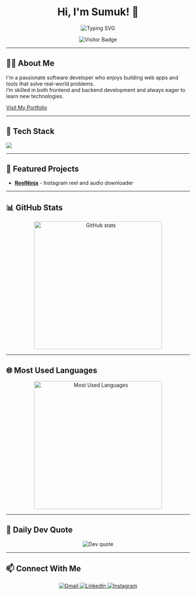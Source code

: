 <h1 align="center">Hi, I'm Sumuk! 👋</h1>

<p align="center">
  <img src="https://readme-typing-svg.demolab.com?font=Fira+Code&size=18&duration=2000&pause=800&color=FFFFFF&center=true&vCenter=true&width=380&lines=Full-Stack+Developer;Problem+Solver;AI+Enthusiast" alt="Typing SVG" />
</p>

<p align="center">
  <img src="https://visitor-badge.laobi.icu/badge?page_id=Sumuk007.sumuk&style=flat&label=Visitors&labelColor=444&color=0db7ed" alt="Visitor Badge" />
</p>

---

## 🧑‍💻 About Me

I'm a passionate software developer who enjoys building web apps and tools that solve real-world problems.  
I’m skilled in both frontend and backend development and always eager to learn new technologies.

[Visit My Portfolio](https://sumuk.vercel.app)


---

## 🚀 Tech Stack

<p align="left">
  <img src="https://skillicons.dev/icons?i=java,python,c,cpp,html,css,js,django,bootstrap,github" />
</p>

---

## 📂 Featured Projects

- **[ReelNinja](https://github.com/Sumuk007/ReelNinja)** - Instagram reel and audio downloader

---

## 📊 GitHub Stats

<p align="center">
  <img src="https://github-readme-stats.vercel.app/api?username=Sumuk007&show_icons=true&theme=tokyonight&hide_border=true&count_private=true&include_all_commits=true" alt="GitHub stats" width="350" />
</p>

---

## 🌐 Most Used Languages

<p align="center">
  <img src="https://github-readme-stats.vercel.app/api/top-langs/?username=Sumuk007&layout=compact&theme=tokyonight&hide_border=true" alt="Most Used Languages" width="350" />
</p>

---

## 🧠 Daily Dev Quote

<p align="center">
  <img src="https://quotes-github-readme.vercel.app/api?type=horizontal&theme=tokyonight" alt="Dev quote" />
</p>


---

## 📫 Connect With Me

<p align="center">
  <a href="mailto:sumukbhat007@gmail.com">
    <img src="https://skillicons.dev/icons?i=gmail" alt="Gmail" />
  </a>
  <a href="https://www.linkedin.com/in/sumuk-7a45b9346" target="_blank">
    <img src="https://skillicons.dev/icons?i=linkedin" alt="LinkedIn" />
  </a>
  <a href="https://www.instagram.com/__sumuk__bhat__" target="_blank">
    <img src="https://skillicons.dev/icons?i=instagram" alt="Instagram" />
  </a>
</p>
